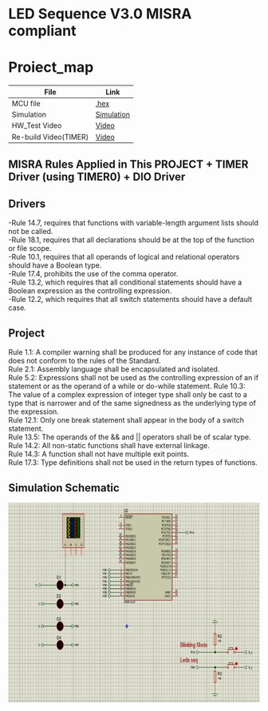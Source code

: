 # LED Sequence V3.0 MISRA compliant

# Proiect_map
| File                  | Link                                                                           
| --------------------- | ------------------------------------------------------------------------------ |
| MCU file                   | [.hex](https://github.com/ahmedatef1496/MISRA/blob/main/LED%20Sequence%20V3.0%20MISRA%20compliant/LED%20Sequence%20V3.0%20MISRA%20compliant/Debug/LED%20Sequence%20V3.0%20MISRA%20compliant.hex)  |
| Simulation                    | [Simulation](https://github.com/ahmedatef1496/MISRA/tree/main/LED%20Sequence%20V3.0%20MISRA%20compliant/LED%20Sequence%20V3.0%20MISRA%20compliant/sim) |
| HW_Test Video                 | [Video](https://youtu.be/LorM2qhaJbI)|
| Re-build Video(TIMER)                 | [Video](https://github.com/ahmedatef1496/MISRA/blob/main/LED%20Sequence%20V3.0%20MISRA%20compliant/LED%20Sequence%20V3.0%20MISRA%20compliant/video.mp4)|



## MISRA Rules Applied in This PROJECT + TIMER Driver (using TIMER0) + DIO Driver

 ## Drivers
-Rule 14.7, requires that functions with variable-length argument lists should not be called.<br>
-Rule 18.1, requires that all declarations should be at the top of the function or file scope.<br>
-Rule 10.1, requires that all operands of logical and relational operators should have a Boolean type.<br>
-Rule 17.4, prohibits the use of the comma operator.<br>
-Rule 13.2, which requires that all conditional statements should have a Boolean expression as the controlling expression.<br>
-Rule 12.2, which requires that all switch statements should have a default case.

## Project
Rule 1.1: A compiler warning shall be produced for any instance of code that does not conform to the rules of the Standard.<br>
Rule 2.1: Assembly language shall be encapsulated and isolated.<br>
Rule 5.2: Expressions shall not be used as the controlling expression of an if statement or as the operand of a while or do-while statement.
Rule 10.3: The value of a complex expression of integer type shall only be cast to a type that is narrower and of the same signedness as the underlying type of the expression.<br>
Rule 12.1: Only one break statement shall appear in the body of a switch statement.<br>
Rule 13.5: The operands of the && and || operators shall be of scalar type.<br>
Rule 14.2: All non-static functions shall have external linkage.<br>
Rule 14.3: A function shall not have multiple exit points.<br>
Rule 17.3: Type definitions shall not be used in the return types of functions.<br>



## Simulation Schematic

<p align="center">
  <img width="800" height="400" src="https://github.com/ahmedatef1496/MISRA/blob/main/LED%20Sequence%20V3.0%20MISRA%20compliant/LED%20Sequence%20V3.0%20MISRA%20compliant/sim/sim.PNG">
</p>

